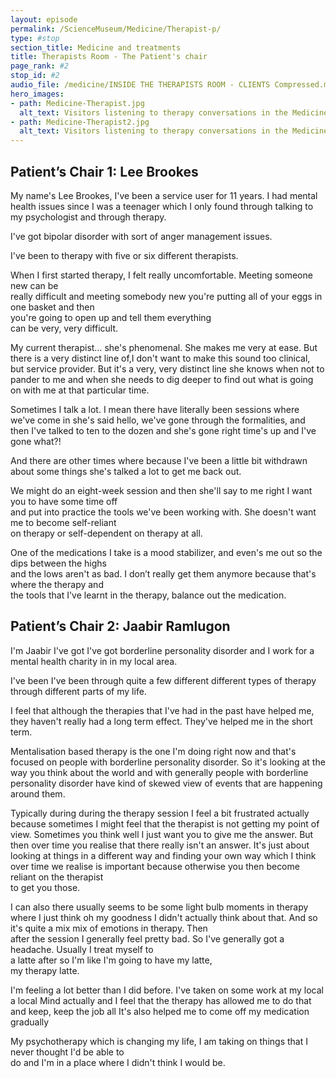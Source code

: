 ```yaml
---
layout: episode
permalink: /ScienceMuseum/Medicine/Therapist-p/
type: #stop
section_title: Medicine and treatments
title: Therapists Room - The Patient's chair
page_rank: #2
stop_id: #2
audio_file: /medicine/INSIDE THE THERAPISTS ROOM - CLIENTS Compressed.mp3
hero_images:
- path: Medicine-Therapist.jpg
  alt_text: Visitors listening to therapy conversations in the Medicine Galleries at the Science Museum. Image © The Board of Trustees of the Science Museum, London
- path: Medicine-Therapist2.jpg
  alt_text: Visitors listening to therapy conversations in the Medicine Galleries at the Science Museum. Image © The Board of Trustees of the Science Museum, London
---
```


## Patient’s Chair 1: Lee Brookes

My name's Lee Brookes, I've been a service user for 11 years.
I had mental health issues since I was a teenager which I only found
through talking to my psychologist and through therapy.  

I've got bipolar disorder with sort of anger management issues.  

I've been to therapy with five or six different therapists.  

When I first started therapy, I felt really uncomfortable. Meeting someone new can be  
really difficult and meeting somebody new you're putting all of your eggs in one basket and then  
you're going to open up and tell them everything  
can be very, very difficult.  

My current therapist… she's phenomenal. She makes me very at ease.
But there is a very distinct line of,I don't want to make this sound too clinical,
but service provider. But it's a very, very distinct line she knows
when not to pander to me and when she needs to dig deeper to find out
what is going on with me at that particular time.  

Sometimes I talk a lot. I mean there have literally been sessions where
we've come in she's said hello, we've gone through the formalities,
and then I've talked to ten to the dozen and she's gone right time's up and I've gone what?!  

And there are other times where because I've been a little bit withdrawn
about some things she's talked a lot to get me back out.

We might do an eight-week session and then she'll say to me right I want you to have some time off  
and put into practice the tools we've been working with. She doesn't want me to become self-reliant  
on therapy or self-dependent on therapy at all.

One of the medications I take is a mood stabilizer, and even's me out so the dips between the highs  
and the lows aren't as bad. I don’t really get them anymore because that's where the therapy and  
the tools that I've learnt in the therapy, balance out the medication.   

## Patient’s Chair 2: Jaabir Ramlugon

I'm Jaabir I've got I've got borderline personality disorder and I work for a mental health charity in in my local area.  

I've been I've been through quite a few different different types of therapy through different parts of my life.   

I feel that although the therapies that I've had in the past have helped me, they haven't really had a long term effect. They've helped me in the short term.

Mentalisation based therapy is the one I'm doing right now and that's focused on people with borderline personality disorder. So it's looking at the way you think about the world and with generally people with borderline personality disorder have kind of skewed view of events that are happening around them.

Typically during during the therapy session I feel a bit frustrated actually because sometimes I might feel that the therapist is not getting my point of view. Sometimes you think well I just want you to give me the answer. But then over time you realise that there really isn't an answer. It's just about looking at things in a different way and finding your own way which I think over time we realise is important because otherwise you then become reliant on the therapist  
to get you those.  

I can also there usually seems to be some light bulb moments in therapy where I just think oh my goodness I didn't actually think about that. And so  
it's quite a mix mix of emotions in therapy. Then  
after the session I generally feel pretty bad. So I've generally got a headache. Usually I treat myself to  
a latte after so I'm like I'm going to have my latte,  
my therapy latte.  

I'm feeling a lot better than I did before. I've taken on some work at my local a local Mind actually and I feel that the therapy has allowed me to do that and keep, keep the job all It's also helped me to come off my medication gradually  

My psychotherapy which is changing my life, I am taking on things that I never thought I'd be able to  
do and I'm in a place where I didn't think I would be.  
